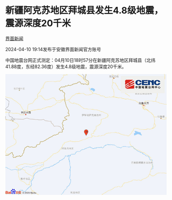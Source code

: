 # 新疆阿克苏地区拜城县发生4.8级地震，震源深度20千米

[](https://news.qq.com/omn/author/8QMc3HhU640dvD%2Fd)

[界面新闻](https://news.qq.com/omn/author/8QMc3HhU640dvD%2Fd)

2024-04-10 19:14发布于安徽界面新闻官方账号

中国地震台网正式测定：04月10日18时57分在新疆阿克苏地区拜城县（北纬41.88度，东经82.36度）发生4.8级地震，震源深度20千米。

![9ffea23baa7d9f8fb19d17a0b5cc02ac.jpg](https://raw.githubusercontent.com/qqhsx/qqnews_image/main/2024/04/10/新疆阿克苏地区拜城县发生4.8级地震，震源深度20千米/9ffea23baa7d9f8fb19d17a0b5cc02ac.jpg)

